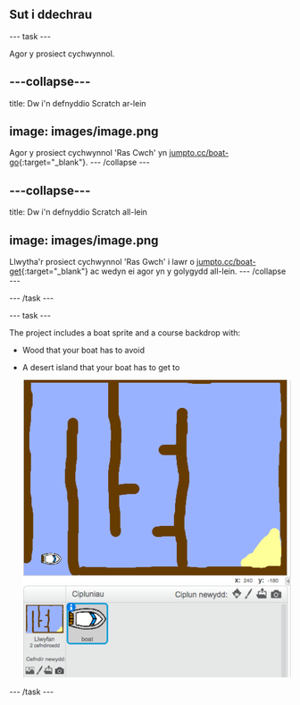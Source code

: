 ## Sut i ddechrau

\--- task \---

Agor y prosiect cychwynnol.

## \---collapse\---

title: Dw i'n defnyddio Scratch ar-lein

## image: images/image.png

Agor y prosiect cychwynnol 'Ras Cwch' yn [jumpto.cc/boat-go](https://scratch.mit.edu/projects/63958014/#editor){:target="_blank"}. \--- /collapse \---

## \---collapse\---

title: Dw i'n defnyddio Scratch all-lein

## image: images/image.png

Llwytha'r prosiect cychwynnol 'Ras Gwch' i lawr o [jumpto.cc/boat-get](http:jumpto.cc/boat-get){:target="_blank"} ac wedyn ei agor yn y golygydd all-lein. \--- /collapse \---

\--- /task \---

\--- task \---

The project includes a boat sprite and a course backdrop with:

- Wood that your boat has to avoid
- A desert island that your boat has to get to
    
    ![screenshot](images/boat-starter.png)

\--- /task \---